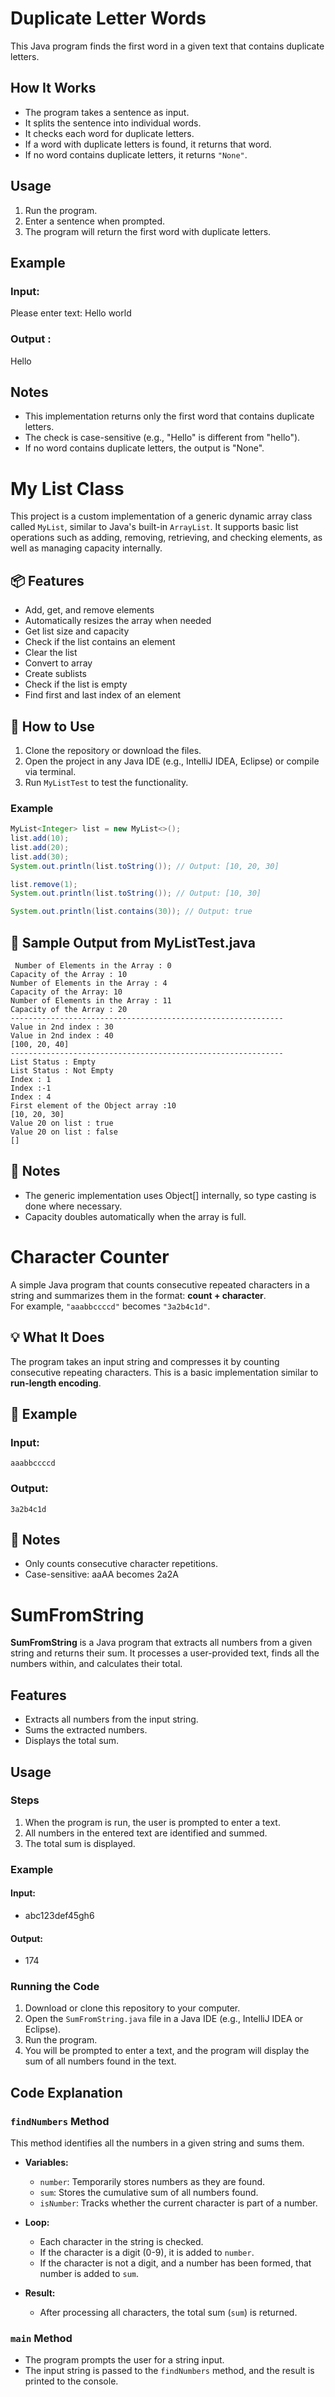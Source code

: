 # Duplicate Letter Words

This Java program finds the first word in a given text that contains duplicate letters.

## How It Works
- The program takes a sentence as input.
- It splits the sentence into individual words.
- It checks each word for duplicate letters.
- If a word with duplicate letters is found, it returns that word.
- If no word contains duplicate letters, it returns `"None"`.

## Usage
1. Run the program.
2. Enter a sentence when prompted.
3. The program will return the first word with duplicate letters.

## Example
### Input:
Please enter text: Hello world
### Output :
Hello

## Notes
- This implementation returns only the first word that contains duplicate letters.
- The check is case-sensitive (e.g., "Hello" is different from "hello").
- If no word contains duplicate letters, the output is "None".

# My List Class 

This project is a custom implementation of a generic dynamic array class called `MyList`, similar to Java's built-in `ArrayList`. It supports basic list operations such as adding, removing, retrieving, and checking elements, as well as managing capacity internally.

## 📦 Features

- Add, get, and remove elements
- Automatically resizes the array when needed
- Get list size and capacity
- Check if the list contains an element
- Clear the list
- Convert to array
- Create sublists
- Check if the list is empty
- Find first and last index of an element


## 🔧 How to Use

1. Clone the repository or download the files.
2. Open the project in any Java IDE (e.g., IntelliJ IDEA, Eclipse) or compile via terminal.
3. Run `MyListTest` to test the functionality.

### Example

```java
MyList<Integer> list = new MyList<>();
list.add(10);
list.add(20);
list.add(30);
System.out.println(list.toString()); // Output: [10, 20, 30]

list.remove(1);
System.out.println(list.toString()); // Output: [10, 30]

System.out.println(list.contains(30)); // Output: true
```

## 🧪 Sample Output from MyListTest.java
```
 Number of Elements in the Array : 0
Capacity of the Array : 10
Number of Elements in the Array : 4
Capacity of the Array: 10
Number of Elements in the Array : 11
Capacity of the Array : 20
-------------------------------------------------------------
Value in 2nd index : 30
Value in 2nd index : 40
[100, 20, 40]
-------------------------------------------------------------
List Status : Empty
List Status : Not Empty
Index : 1
Index :-1
Index : 4
First element of the Object array :10
[10, 20, 30]
Value 20 on list : true
Value 20 on list : false
[]
```
## 📘 Notes

- The generic implementation uses Object[] internally, so type casting is done where necessary.
- Capacity doubles automatically when the array is full.

# Character Counter

A simple Java program that counts consecutive repeated characters in a string and summarizes them in the format: **count + character**.  
For example, `"aaabbccccd"` becomes `"3a2b4c1d"`.

## 💡 What It Does

The program takes an input string and compresses it by counting consecutive repeating characters. This is a basic implementation similar to **run-length encoding**.

## 🧪 Example

### Input:
```
aaabbccccd
```

### Output:
```
3a2b4c1d
```

## 📝 Notes
- Only counts consecutive character repetitions.
- Case-sensitive: aaAA becomes 2a2A

# SumFromString

**SumFromString** is a Java program that extracts all numbers from a given string and returns their sum. It processes a user-provided text, finds all the numbers within, and calculates their total.

## Features

- Extracts all numbers from the input string.
- Sums the extracted numbers.
- Displays the total sum.

## Usage

### Steps

1. When the program is run, the user is prompted to enter a text.
2. All numbers in the entered text are identified and summed.
3. The total sum is displayed.

### Example

#### Input:
- abc123def45gh6
#### Output:
- 174


### Running the Code

1. Download or clone this repository to your computer.
2. Open the `SumFromString.java` file in a Java IDE (e.g., IntelliJ IDEA or Eclipse).
3. Run the program.
4. You will be prompted to enter a text, and the program will display the sum of all numbers found in the text.

## Code Explanation

### `findNumbers` Method

This method identifies all the numbers in a given string and sums them.

- **Variables:**
  - `number`: Temporarily stores numbers as they are found.
  - `sum`: Stores the cumulative sum of all numbers found.
  - `isNumber`: Tracks whether the current character is part of a number.
  
- **Loop:**
  - Each character in the string is checked.
  - If the character is a digit (0-9), it is added to `number`.
  - If the character is not a digit, and a number has been formed, that number is added to `sum`.
  
- **Result:**
  - After processing all characters, the total sum (`sum`) is returned.

### `main` Method

- The program prompts the user for a string input.
- The input string is passed to the `findNumbers` method, and the result is printed to the console.




